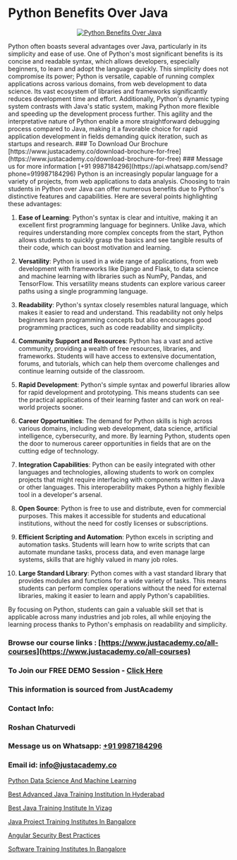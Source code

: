 # Python Benefits Over Java

<p align="center">
  <a href="https://justacademy.co/course-detail/python-training">
    <img src="https://justacademy.co/storage2/course_image/1709713400_course_image.webp" alt="Python Benefits Over Java">
  </a>
</p>
Python often boasts several advantages over Java, particularly in its simplicity and ease of use. One of Python's most significant benefits is its concise and readable syntax, which allows developers, especially beginners, to learn and adopt the language quickly. This simplicity does not compromise its power; Python is versatile, capable of running complex applications across various domains, from web development to data science. Its vast ecosystem of libraries and frameworks significantly reduces development time and effort. Additionally, Python's dynamic typing system contrasts with Java's static system, making Python more flexible and speeding up the development process further. This agility and the interpretative nature of Python enable a more straightforward debugging process compared to Java, making it a favorable choice for rapid application development in fields demanding quick iteration, such as startups and research.
### To Download Our Brochure [https://www.justacademy.co/download-brochure-for-free](https://www.justacademy.co/download-brochure-for-free)
### Message us for more information [+91 9987184296](https://api.whatsapp.com/send?phone=919987184296)
Python is an increasingly popular language for a variety of projects, from web applications to data analysis. Choosing to train students in Python over Java can offer numerous benefits due to Python's distinctive features and capabilities. Here are several points highlighting these advantages:

1) **Ease of Learning**: Python's syntax is clear and intuitive, making it an excellent first programming language for beginners. Unlike Java, which requires understanding more complex concepts from the start, Python allows students to quickly grasp the basics and see tangible results of their code, which can boost motivation and learning.

2) **Versatility**: Python is used in a wide range of applications, from web development with frameworks like Django and Flask, to data science and machine learning with libraries such as NumPy, Pandas, and TensorFlow. This versatility means students can explore various career paths using a single programming language.

3) **Readability**: Python's syntax closely resembles natural language, which makes it easier to read and understand. This readability not only helps beginners learn programming concepts but also encourages good programming practices, such as code readability and simplicity.

4) **Community Support and Resources**: Python has a vast and active community, providing a wealth of free resources, libraries, and frameworks. Students will have access to extensive documentation, forums, and tutorials, which can help them overcome challenges and continue learning outside of the classroom.

5) **Rapid Development**: Python's simple syntax and powerful libraries allow for rapid development and prototyping. This means students can see the practical applications of their learning faster and can work on real-world projects sooner.

6) **Career Opportunities**: The demand for Python skills is high across various domains, including web development, data science, artificial intelligence, cybersecurity, and more. By learning Python, students open the door to numerous career opportunities in fields that are on the cutting edge of technology.

7) **Integration Capabilities**: Python can be easily integrated with other languages and technologies, allowing students to work on complex projects that might require interfacing with components written in Java or other languages. This interoperability makes Python a highly flexible tool in a developer's arsenal.

8) **Open Source**: Python is free to use and distribute, even for commercial purposes. This makes it accessible for students and educational institutions, without the need for costly licenses or subscriptions.

9) **Efficient Scripting and Automation**: Python excels in scripting and automation tasks. Students will learn how to write scripts that can automate mundane tasks, process data, and even manage large systems, skills that are highly valued in many job roles.

10) **Large Standard Library**: Python comes with a vast standard library that provides modules and functions for a wide variety of tasks. This means students can perform complex operations without the need for external libraries, making it easier to learn and apply Python's capabilities.

By focusing on Python, students can gain a valuable skill set that is applicable across many industries and job roles, all while enjoying the learning process thanks to Python's emphasis on readability and simplicity.

### Browse our course links : [https://www.justacademy.co/all-courses](https://www.justacademy.co/all-courses) 
### To Join our FREE DEMO Session - [Click Here](https://www.justacademy.co/register-for-course-demo)


### This information is sourced from JustAcademy
### Contact Info:
### Roshan Chaturvedi
### Message us on Whatsapp: [+91 9987184296](https://api.whatsapp.com/send?phone=919987184296)
### Email id: [info@justacademy.co](mailto:info@justacademy.co)
                
[Python Data Science And Machine Learning](https://www.linkedin.com/pulse/python-data-science-machine-learning-justacademy-bay-area-nfyic?trackingId=L%2FNz9kcvjHj569Z5BgQHuw%3D%3D&lipi=urn%3Ali%3Apage%3Ad_flagship3_company_admin%3BUI98nTeyST%2B7oemIDF0TUQ%3D%3D)

[Best Advanced Java Training Institution In Hyderabad](https://www.linkedin.com/pulse/best-advanced-java-training-institution-hyderabad-dfryf?trackingId=iheZBM05Zr7RsYjg8leW1g%3D%3D&lipi=urn%3Ali%3Apage%3Ad_flagship3_company_admin%3BNvzTf3fnQO%2BVBqBGA8b0%2Bw%3D%3D)

[Best Java Training Institute In Vizag](https://medium.com/@ranemanish460/best-java-training-institute-in-vizag-ed09294a5d92)

[Java Project Training Institutes In Bangalore](https://medium.com/@roneet705/java-project-training-institutes-in-bangalore-140e2b53676f)

[Angular Security Best Practices](https://justacademyin.github.io/justacademy/angular-security-best-practices)

[Software Training Institutes In Bangalore](https://justacademyin.github.io/justacademy/software-training-institutes-in-bangalore)

